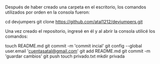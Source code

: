 Después de haber creado una carpeta en el escritorio, los comandos utilizados por orden en la consola fueron:

cd devjumpers
git clone https://github.com/atal1212/devjumpers.git


Una vez creado el repositorio, ingresé en él y al abrir la consola utilicé los comandos:

touch README.md
git commit -m 'commit incial'
git config --global user.email 'cuentasatal@gmail.com'
git add README.md
git commit -m 'guardar cambios'
git push
touch privado.txt
mkdir privada

